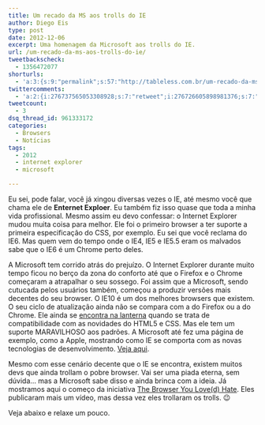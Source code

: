 ```yaml
---
title: Um recado da MS aos trolls do IE
author: Diego Eis
type: post
date: 2012-12-06
excerpt: Uma homenagem da Microsoft aos trolls do IE.
url: /um-recado-da-ms-aos-trolls-do-ie/
tweetbackscheck:
  - 1356472077
shorturls:
  - 'a:3:{s:9:"permalink";s:57:"http://tableless.com.br/um-recado-da-ms-aos-trolls-do-ie/";s:7:"tinyurl";s:26:"http://tinyurl.com/aokr6pd";s:4:"isgd";s:19:"http://is.gd/0YxPaT";}'
twittercomments:
  - 'a:2:{i:276737565053308928;s:7:"retweet";i:276726605898981376;s:7:"retweet";}'
tweetcount:
  - 3
dsq_thread_id: 961333172
categories:
  - Browsers
  - Notícias
tags:
  - 2012
  - internet explorer
  - microsoft

---
```

Eu sei, pode falar, você já xingou diversas vezes o IE, até mesmo você que chama ele de **Enternet Exploer**. Eu também fiz isso quase que toda a minha vida profissional. Mesmo assim eu devo confessar: o Internet Explorer mudou muita coisa para melhor. Ele foi o primeiro browser a ter suporte a primeira especificação do CSS, por exemplo. Eu sei que você reclama do IE6. Mas quem vem do tempo onde o IE4, IE5 e IE5.5 eram os malvados sabe que o IE6 é um Chrome perto deles.

A Microsoft tem corrido atrás do prejuízo. O Internet Explorer durante muito tempo ficou no berço da zona do conforto até que o Firefox e o Chrome começaram a atrapalhar o seu sossego. Foi assim que a Microsoft, sendo cutucada pelos usuários também, começou a produzir versões mais decentes do seu browser. O IE10 é um dos melhores browsers que existem. O seu ciclo de atualização ainda não se compara com a do Firefox ou a do Chrome. Ele ainda se [encontra na lanterna][1] quando se trata de compatibilidade com as novidades do HTML5 e CSS. Mas ele tem um suporte MARAVILHOSO aos padrões. A Microsoft até fez uma página de exemplo, como a Apple, mostrando como IE se comporta com as novas tecnologias de desenvolvimento. [Veja aqui][2].

Mesmo com esse cenário decente que o IE se encontra, existem muitos devs que ainda trollam o pobre browser. Vai ser uma piada eterna, sem dúvida&#8230; mas a Microsoft sabe disso e ainda brinca com a ideia. Já mostramos aqui o começo da iniciativa [The Browser You Love(d) Hate][3]. Eles publicaram mais um vídeo, mas dessa vez eles trollaram os trolls. 😉

Veja abaixo e relaxe um pouco.

 [1]: http://html5test.com/results/desktop.html
 [2]: http://ie.microsoft.com/testdrive/
 [3]: http://tableless.com.br/o-browser-que-voce-amou-odiar/